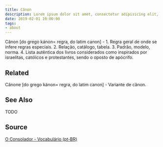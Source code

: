 ```yaml
---
title: Cânon
description: Lorem ipsum dolor sit amet, consectetur adipisicing elit, sed do eiusmod tempor incididunt ut labore et dolore magna aliqua.  TODO
date: 2019-02-01 19:00:00
tags:
- about
---
```


Cânon [do grego kánon= regra, do latim canon] - 1. Regra geral de onde se infere regras especiais. 2. Relação, catálogo, tabela. 3. Padrão, modelo, norma. 4. Lista autêntica dos livros considerados como inspirados por israelitas, católicos e protestantes, sendo o oposto de apócrifo.

## Related
Cânone [do grego kánon= regra, do latim canon] - Variante de cânon.


## See Also
TODO

## Source
[O Consolador - Vocabulário (pt-BR)](http://www.oconsolador.com.br/linkfixo/vocabulario/principal.html)


